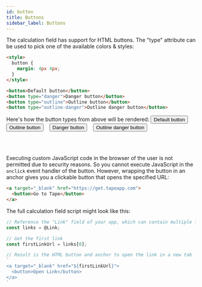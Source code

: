 ```yaml
---
id: button
title: Buttons
sidebar_label: Buttons
---
```


The calculation field has support for HTML buttons. The "type" attribute can be used to pick one of the available colors & styles:

```html
<style>
  button {
    margin: 4px 4px;
  }
</style>

<button>Default button</button>
<button type="danger">Danger button</button>
<button type="outline">Outline button</button>
<button type="outline-danger">Outline danger button</button>
```

Here's how the button types from above will be rendered:
<button type="primary"> Default button </button>
&nbsp;&nbsp;
<button type="outline"> Outline button </button>
&nbsp;&nbsp;
<button type="danger"> Danger button </button>
&nbsp;&nbsp;
<button type="outline-danger"> Outline danger button </button>

<br />
<br />

Executing custom JavaScript code in the browser of the user is not permitted due to security reasons. So you cannot execute JavaScript in the `onclick` event handler of the button. However, wrapping the button in an anchor gives you a clickable button that opens the specified URL:

```html
<a target="_blank" href="https://get.tapeapp.com">
  <button>Go to Tape</button>
</a>
```

The full calculation field script might look like this:

```ts
// Reference the "Link" field of your app, which can contain multiple links
const links = @Link;

// Get the first link
const firstLinkUrl = links[0];

// Result is the HTML button and anchor to open the link in a new tab
`
<a target="_blank" href="${firstLinkUrl}">
  <button>Open Link</button>
</a>
`
```
